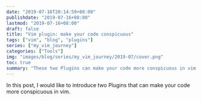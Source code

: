 ```yaml
---
date: "2019-07-16T20:14:59+08:00"
publishdate: "2019-07-16+08:00"
lastmod: "2019-07-16+08:00"
draft: false
title: "Vim plugin: make your code conspicuous"
tags: ["vim", "blog", "plugins"]
series: ["my_vim_journey"]
categories: ["Tools"]
img: "images/blog/series/my_vim_journey/2019-07/cover.png"
toc: true
summary: "These two Plugins can make your code more conspicuous in vim."
---
```




In this post, I would like to introduce two Plugins that can make your code more conspicuous in vim.


